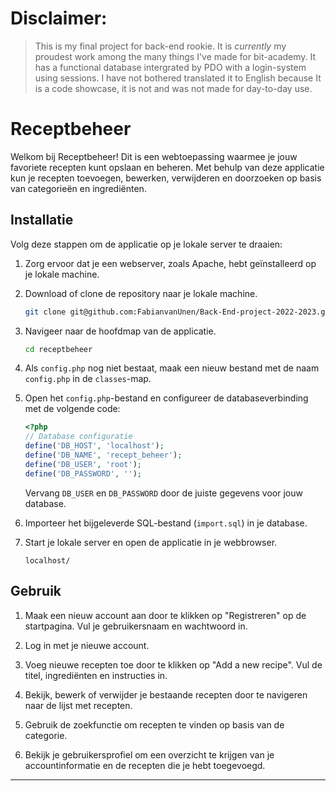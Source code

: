 # Disclaimer:

> This is my final project for back-end rookie. It is _currently_ my proudest work among the many things I've made for bit-academy. It has a functional database intergrated by PDO with a login-system using sessions. I have not bothered translated it to English because It is a code showcase, it is not and was not made for day-to-day use.

# Receptbeheer

Welkom bij Receptbeheer! Dit is een webtoepassing waarmee je jouw favoriete recepten kunt opslaan en beheren. Met behulp van deze applicatie kun je recepten toevoegen, bewerken, verwijderen en doorzoeken op basis van categorieën en ingrediënten.

## Installatie

Volg deze stappen om de applicatie op je lokale server te draaien:

1. Zorg ervoor dat je een webserver, zoals Apache, hebt geïnstalleerd op je lokale machine.

2. Download of clone de repository naar je lokale machine.

   ```bash
   git clone git@github.com:FabianvanUnen/Back-End-project-2022-2023.git
   ```

3. Navigeer naar de hoofdmap van de applicatie.

   ```bash
   cd receptbeheer
   ```

4. Als `config.php` nog niet bestaat, maak een nieuw bestand met de naam `config.php` in de `classes`-map.

5. Open het `config.php`-bestand en configureer de databaseverbinding met de volgende code:

   ```php
   <?php
   // Database configuratie
   define('DB_HOST', 'localhost');
   define('DB_NAME', 'recept_beheer');
   define('DB_USER', 'root');
   define('DB_PASSWORD', '');
   ```

   Vervang `DB_USER` en `DB_PASSWORD` door de juiste gegevens voor jouw database.

6. Importeer het bijgeleverde SQL-bestand (`import.sql`) in je database.

7. Start je lokale server en open de applicatie in je webbrowser.

   ```
   localhost/
   ```

## Gebruik

1. Maak een nieuw account aan door te klikken op "Registreren" op de startpagina. Vul je gebruikersnaam en wachtwoord in.

2. Log in met je nieuwe account.

3. Voeg nieuwe recepten toe door te klikken op "Add a new recipe". Vul de titel, ingrediënten en instructies in.

4. Bekijk, bewerk of verwijder je bestaande recepten door te navigeren naar de lijst met recepten.

5. Gebruik de zoekfunctie om recepten te vinden op basis van de categorie.

6. Bekijk je gebruikersprofiel om een overzicht te krijgen van je accountinformatie en de recepten die je hebt toegevoegd.

---
